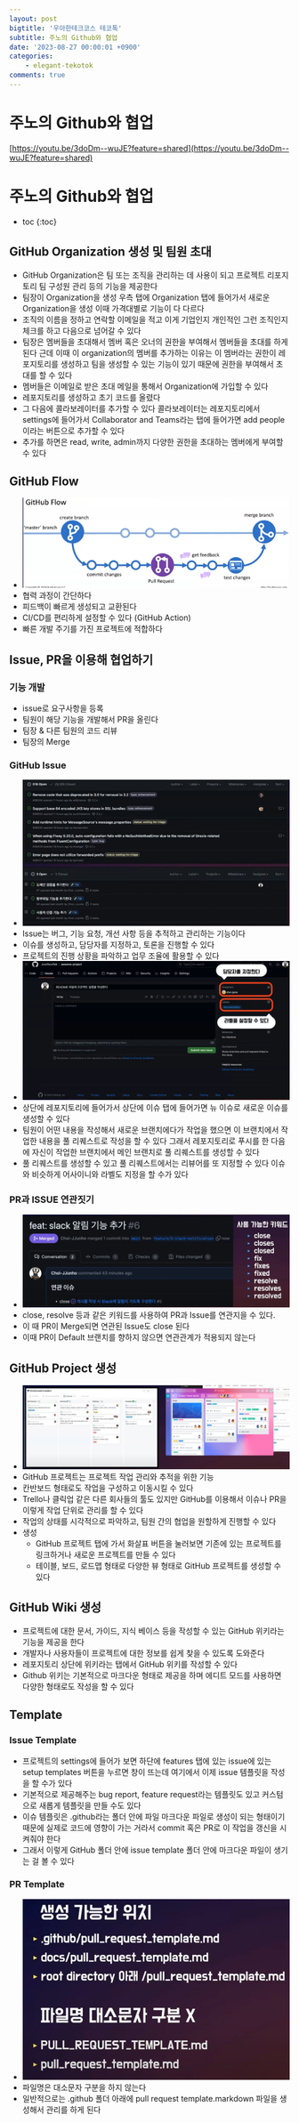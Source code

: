 ```yaml
---
layout: post
bigtitle: '우아한테크코스 테코톡'
subtitle: 주노의 Github와 협업
date: '2023-08-27 00:00:01 +0900'
categories:
    - elegant-tekotok
comments: true
---
```


# 주노의 Github와 협업
[https://youtu.be/3doDm--wuJE?feature=shared](https://youtu.be/3doDm--wuJE?feature=shared)

# 주노의 Github와 협업
* toc
{:toc}

## GitHub Organization 생성 및 팀원 초대
+ GitHub Organization은 팀 또는 조직을 관리하는 데 사용이 되고 프로젝트 리포지토리 팀 구성원 관리 등의 기능을 제공한다 
+ 팀장이 Organization을 생성 우측 탭에 Organization 탭에 들어가서 새로운 Organization을 생성 이때 가격대별로 기능이 다 다르다
+ 조직의 이름을 정하고 연락할 이메일을 적고 이게 기업인지 개인적인 그런 조직인지 체크를 하고 다음으로 넘어갈 수 있다
+ 팀장은 멤버들을 초대해서 멤버 혹은 오너의 권한을 부여해서 멤버들을 초대를 하게 된다 근데 이때 이 organization의 멤버를 추가하는 이유는 이 멤버라는 권한이
  레포지토리를 생성하고 팀을 생성할 수 있는 기능이 있기 때문에 권한을 부여해서 초대를 할 수 있다
+ 멤버들은 이메일로 받은 초대 메일을 통해서 Organization에 가입할 수 있다
+ 레포지토리를 생성하고 초기 코드를 올렸다
+ 그 다음에 콜라보레이터를 추가할 수 있다 콜라보레이터는 레포지토리에서 settings에 들어가서 Collaborator and Teams라는 탭에 들어가면 add people 이라는 버튼으로 추가할 수 있다
+ 추가를 하면은 read, write, admin까지 다양한 권한을 초대하는 멤버에게 부여할 수 있다

## GitHub Flow
+ ![img.png](../../../assets/img/elegant-tekotok/JUNO-GithubCollaboration.png)
+ 협력 과정이 간단하다
+ 피드백이 빠르게 생성되고 교환된다
+ CI/CD를 편리하게 설정할 수 있다 (GitHub Action)
+ 빠른 개발 주기를 가진 프로젝트에 적합하다 

## Issue, PR을 이용해 협업하기

### 기능 개발
+ issue로 요구사항을 등록
+ 팀원이 해당 기능을 개발해서 PR을 올린다
+ 팀장 & 다른 팀원의 코드 리뷰
+ 팀장의 Merge

### GitHub Issue
+ ![img_1.png](../../../assets/img/elegant-tekotok/JUNO-GithubCollaboration_1.png)
+ Issue는 버그, 기능 요청, 개선 사항 등을 추적하고 관리하는 기능이다
+ 이슈를 생성하고, 담당자를 지정하고, 토론을 진행할 수 있다
+ 프로젝트의 진행 상황을 파악하고 업무 조율에 활용할 수 있다 
+ ![img_2.png](../../../assets/img/elegant-tekotok/JUNO-GithubCollaboration_2.png)
+ 상단에 레포지토리에 들어가서 상단에 이슈 탭에 들어가면  뉴 이슈로 새로운 이슈를 생성할 수 있다
+ 팀원이 어떤 내용을 작성해서 새로운 브랜치에다가 작업을 했으면 이 브랜치에서 작업한 내용을 풀 리퀘스트로 작성을 할 수 있다 그래서 레포지토리로 푸시를 한 다음에 자신이 작업한 브랜치에서 메인 브랜치로
  풀 리퀘스트를 생성할 수 있다
+ 풀 리퀘스트를 생성할 수 있고 풀 리퀘스트에서는 리뷰어를 또 지정할 수 있다 이슈와 비슷하게 어사이니와 라벨도 지정을 할 수가 있다

### PR과 ISSUE 연관짓기 
+ ![img_3.png](../../../assets/img/elegant-tekotok/JUNO-GithubCollaboration_3.png)
+ close, resolve 등과 같은 키워드를 사용하여 PR과 Issue를 연관지을 수 있다.
+ 이 때 PR이 Merge되면 연관된 Issue도 close 된다  
+ 이때 PR이 Default 브랜치를 향하지 않으면 연관관계가 적용되지 않는다 

## GitHub Project 생성
+ ![img_4.png](../../../assets/img/elegant-tekotok/JUNO-GithubCollaboration_4.png)
+ GitHub 프로젝트는 프로젝트 작업 관리와 추적을 위한 기능
+ 칸반보드 형태로도 작업을 구성하고 이동시킬 수 있다
+ Trello나 클릭업 같은 다른 회사들의 툴도 있지만 GitHub를 이용해서 이슈나 PR을 이렇게 작업 단위로 관리를 할 수 있다
+ 작업의 상태를 시각적으로 파악하고, 팀원 간의 협업을 원할하게 진행할 수 있다 
+ 생성
  + GitHub 프로젝트 탭에 가서 화살표 버튼을 눌러보면 기존에 있는 프로젝트를 링크하거나 새로운 프로젝트를 만들 수 있다
  + 테이블, 보드, 로드맵 형태로 다양한 뷰 형태로 GitHub 프로젝트를 생성할 수 있다

## GitHub Wiki 생성
+ 프로젝트에 대한 문서, 가이드, 지식 베이스 등을 작성할 수 있는 GitHub 위키라는 기능을 제공을 한다
+ 개발자나 사용자들이 프로젝트에 대한 정보를 쉽게 찾을 수 있도록 도와준다 
+ 레포지토리 상단에 위키라는 탭에서 GitHub 위키를 작성할 수 있다
+ Github 위키는 기본적으로 마크다운 형태로 제공을 하며 에디트 모드를 사용하면 다양한 형태로도 작성을 할 수 있다

## Template

### Issue Template
+ 프로젝트의 settings에 들어가 보면 하단에 features 탭에 있는 issue에 있는 setup templates 버튼을 누르면  창이 뜨는데 여기에서 이제 issue 템플릿을 작성을 할 수가 있다
+ 기본적으로 제공해주는 bug report, feature request라는 템플릿도 있고 커스텀으로 새롭게 템플릿을 만들 수도 있다
+ 이슈 템플릿은 .github라는 폴더 안에 파일 마크다운 파일로 생성이 되는 형태이기 때문에  실제로 코드에 영향이 가는 거라서 commit 혹은 PR로 이 작업을 갱신을 시켜줘야 한다
+ 그래서 이렇게 GitHub 폴더 안에 issue template 폴더 안에 마크다운 파일이 생기는 걸 볼 수 있다

### PR Template
+ ![img_5.png](../../../assets/img/elegant-tekotok/JUNO-GithubCollaboration_5.png)
+ 파일명은 대소문자 구분을 하지 않는다
+ 일반적으로는 .github 폴더 아래에 pull request template.markdown 파일을 생성해서 관리를 하게 된다 

